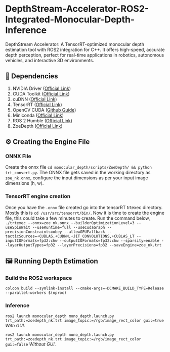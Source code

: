 # DepthStream-Accelerator-ROS2-Integrated-Monocular-Depth-Inference
DepthStream Accelerator: A TensorRT-optimized monocular depth estimation tool with ROS2 integration for C++. It offers high-speed, accurate depth perception, perfect for real-time applications in robotics, autonomous vehicles, and interactive 3D environments.

## 🏁 Dependencies
1) NVIDIA Driver ([Official Link](https://www.nvidia.com/download/index.aspx))
2) CUDA Toolkit ([Official Link](https://developer.nvidia.com/cuda-downloads))
3) cuDNN ([Official Link](https://developer.nvidia.com/cudnn))
4) TensorRT ([Official Link](https://developer.nvidia.com/tensorrt))
5) OpenCV CUDA ([Github Guide](https://gist.github.com/raulqf/f42c718a658cddc16f9df07ecc627be7))
6) Miniconda ([Official Link](https://docs.conda.io/en/main/miniconda.html))
7) ROS 2 Humble ([Official Link](https://docs.ros.org/en/humble/Installation.html))
8) ZoeDepth ([Official Link](https://github.com/isl-org/ZoeDepth))

## ⚙️ Creating the Engine File
### ONNX File
Create the onnx file `cd monocular_depth/scripts/ZoeDepth/ && python trt_convert.py`. The ONNX file gets saved in the working directory as `zoe_nk.onnx`, configure the input dimensions as per your input image dimensions (h, w).
### TensorRT engine creation
Once you have the `.onnx` file created go into the tensorRT trtexec directory. Mostly this is `cd /usr/src/tensorrt/bin/`. Now it is time to create the engine file, this could take a few minutes to create. Run the command below,
`./trtexec --onnx=zoe_nk.onnx --builderOptimizationLevel=3 --useSpinWait --useRuntime=full --useCudaGraph --precisionConstraints=obey --allowGPUFallback --tacticSources=+CUBLAS,+CUDNN,+JIT_CONVOLUTIONS,+CUBLAS_LT --inputIOFormats=fp32:chw --outputIOFormats=fp32:chw --sparsity=enable --layerOutputTypes=fp32 --layerPrecisions=fp32 --saveEngine=zoe_nk.trt`

## 🖼️ Running Depth Estimation
### Build the ROS2 workspace
`colcon build --symlink-install --cmake-args=-DCMAKE_BUILD_TYPE=Release --parallel-workers $(nproc)`

### Inference
`ros2 launch monocular_depth mono_depth.launch.py trt_path:=zoedepth_nk.trt image_topic:=/rgb/image_rect_color gui:=true` *With GUI*.


`ros2 launch monocular_depth mono_depth.launch.py trt_path:=zoedepth_nk.trt image_topic:=/rgb/image_rect_color gui:=false` *Without GUI*.
